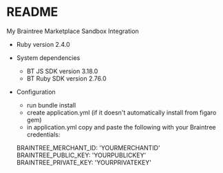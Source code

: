 # README

My Braintree Marketplace Sandbox Integration

* Ruby version 2.4.0

* System dependencies
  * BT JS SDK version 3.18.0
  * BT Ruby SDK version 2.76.0

* Configuration
  * run bundle install
  * create application.yml (if it doesn't automatically install from figaro gem)
  * in application.yml copy and paste the following with your Braintree credentials:

  BRAINTREE_MERCHANT_ID: 'YOURMERCHANTID'
  BRAINTREE_PUBLIC_KEY: 'YOURPUBLICKEY'
  BRAINTREE_PRIVATE_KEY: 'YOURPRIVATEKEY'
